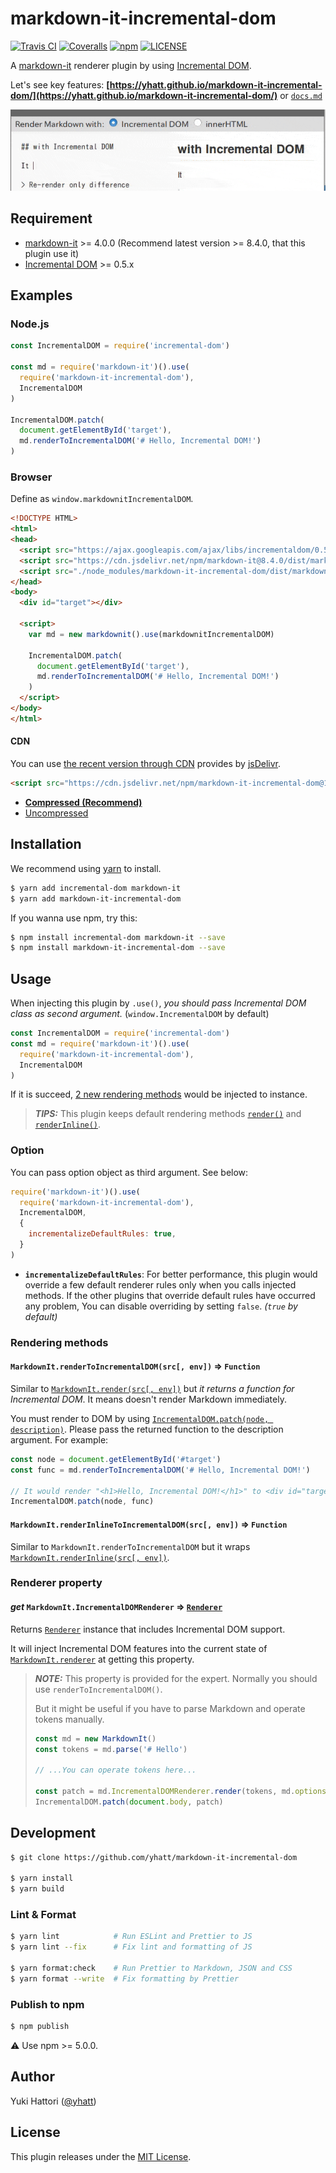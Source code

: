 # markdown-it-incremental-dom

[![Travis CI](https://img.shields.io/travis/yhatt/markdown-it-incremental-dom.svg?style=flat-square)](https://travis-ci.org/yhatt/markdown-it-incremental-dom)
[![Coveralls](https://img.shields.io/coveralls/yhatt/markdown-it-incremental-dom/master.svg?style=flat-square)](https://coveralls.io/github/yhatt/markdown-it-incremental-dom?branch=master)
[![npm](https://img.shields.io/npm/v/markdown-it-incremental-dom.svg?style=flat-square)](https://www.npmjs.com/package/markdown-it-incremental-dom)
[![LICENSE](https://img.shields.io/github/license/yhatt/markdown-it-incremental-dom.svg?style=flat-square)](./LICENSE)

A [markdown-it](https://github.com/markdown-it/markdown-it) renderer plugin by using [Incremental DOM](https://github.com/google/incremental-dom).

Let's see key features: **[https://yhatt.github.io/markdown-it-incremental-dom/](https://yhatt.github.io/markdown-it-incremental-dom/)** or [`docs.md`](docs/docs.md)

[![](./docs/images/repainting-incremental-dom.gif)](https://yhatt.github.io/markdown-it-incremental-dom/)

## Requirement

* [markdown-it](https://github.com/markdown-it/markdown-it) >= 4.0.0 (Recommend latest version >= 8.4.0, that this plugin use it)
* [Incremental DOM](https://github.com/google/incremental-dom) >= 0.5.x

## Examples

### Node.js

```javascript
const IncrementalDOM = require('incremental-dom')

const md = require('markdown-it')().use(
  require('markdown-it-incremental-dom'),
  IncrementalDOM
)

IncrementalDOM.patch(
  document.getElementById('target'),
  md.renderToIncrementalDOM('# Hello, Incremental DOM!')
)
```

### Browser

Define as `window.markdownitIncrementalDOM`.

```html
<!DOCTYPE HTML>
<html>
<head>
  <script src="https://ajax.googleapis.com/ajax/libs/incrementaldom/0.5.1/incremental-dom-min.js"></script>
  <script src="https://cdn.jsdelivr.net/npm/markdown-it@8.4.0/dist/markdown-it.min.js"></script>
  <script src="./node_modules/markdown-it-incremental-dom/dist/markdown-it-incremental-dom.min.js"></script>
</head>
<body>
  <div id="target"></div>

  <script>
    var md = new markdownit().use(markdownitIncrementalDOM)

    IncrementalDOM.patch(
      document.getElementById('target'),
      md.renderToIncrementalDOM('# Hello, Incremental DOM!')
    )
  </script>
</body>
</html>
```

#### CDN

You can use [the recent version through CDN](https://cdn.jsdelivr.net/npm/markdown-it-incremental-dom@1/dist/markdown-it-incremental-dom.min.js) provides by [jsDelivr](https://www.jsdelivr.com/).

```html
<script src="https://cdn.jsdelivr.net/npm/markdown-it-incremental-dom@1/dist/markdown-it-incremental-dom.min.js"></script>
```

* **[Compressed (Recommend)](https://cdn.jsdelivr.net/npm/markdown-it-incremental-dom@1/dist/markdown-it-incremental-dom.min.js)**
* [Uncompressed](https://cdn.jsdelivr.net/npm/markdown-it-incremental-dom@1/dist/markdown-it-incremental-dom.js)

## Installation

We recommend using [yarn](https://yarnpkg.com/) to install.

```bash
$ yarn add incremental-dom markdown-it
$ yarn add markdown-it-incremental-dom
```

If you wanna use npm, try this:

```bash
$ npm install incremental-dom markdown-it --save
$ npm install markdown-it-incremental-dom --save
```

## Usage

When injecting this plugin by `.use()`, _you should pass Incremental DOM class as second argument._ (`window.IncrementalDOM` by default)

```javascript
const IncrementalDOM = require('incremental-dom')
const md = require('markdown-it')().use(
  require('markdown-it-incremental-dom'),
  IncrementalDOM
)
```

If it is succeed, [2 new rendering methods](#rendering-methods) would be injected to instance.

> **_TIPS:_** This plugin keeps default rendering methods [`render()`](https://markdown-it.github.io/markdown-it/#MarkdownIt.render) and [`renderInline()`](https://markdown-it.github.io/markdown-it/#MarkdownIt.renderInline).

### Option

You can pass option object as third argument. See below:

```javascript
require('markdown-it')().use(
  require('markdown-it-incremental-dom'),
  IncrementalDOM,
  {
    incrementalizeDefaultRules: true,
  }
)
```

* **`incrementalizeDefaultRules`**: For better performance, this plugin would override a few default renderer rules only when you calls injected methods. If the other plugins that override default rules have occurred any problem, You can disable overriding by setting `false`. _(`true` by default)_

### Rendering methods

#### `MarkdownIt.renderToIncrementalDOM(src[, env])` => `Function`

Similar to [`MarkdownIt.render(src[, env])`](https://markdown-it.github.io/markdown-it/#MarkdownIt.render) but _it returns a function for Incremental DOM_. It means doesn't render Markdown immediately.

You must render to DOM by using [`IncrementalDOM.patch(node, description)`](http://google.github.io/incremental-dom/#api/patch). Please pass the returned function to the description argument. For example:

```javascript
const node = document.getElementById('#target')
const func = md.renderToIncrementalDOM('# Hello, Incremental DOM!')

// It would render "<h1>Hello, Incremental DOM!</h1>" to <div id="target">
IncrementalDOM.patch(node, func)
```

#### `MarkdownIt.renderInlineToIncrementalDOM(src[, env])` => `Function`

Similar to `MarkdownIt.renderToIncrementalDOM` but it wraps [`MarkdownIt.renderInline(src[, env])`](https://markdown-it.github.io/markdown-it/#MarkdownIt.renderInline).

### Renderer property

#### _get_ `MarkdownIt.IncrementalDOMRenderer` => [`Renderer`](https://markdown-it.github.io/markdown-it/#Renderer)

Returns [`Renderer`](https://markdown-it.github.io/markdown-it/#Renderer) instance that includes Incremental DOM support.

It will inject Incremental DOM features into the current state of [`MarkdownIt.renderer`](https://markdown-it.github.io/markdown-it/#MarkdownIt.prototype.renderer) at getting this property.

> **_NOTE:_** This property is provided for the expert. Normally you should use `renderToIncrementalDOM()`.
>
> But it might be useful if you have to parse Markdown and operate tokens manually.
>
> ```javascript
> const md = new MarkdownIt()
> const tokens = md.parse('# Hello')
>
> // ...You can operate tokens here...
>
> const patch = md.IncrementalDOMRenderer.render(tokens, md.options)
> IncrementalDOM.patch(document.body, patch)
> ```

## Development

```bash
$ git clone https://github.com/yhatt/markdown-it-incremental-dom

$ yarn install
$ yarn build
```

### Lint & Format

```bash
$ yarn lint            # Run ESLint and Prettier to JS
$ yarn lint --fix      # Fix lint and formatting of JS

$ yarn format:check    # Run Prettier to Markdown, JSON and CSS
$ yarn format --write  # Fix formatting by Prettier
```

### Publish to npm

```bash
$ npm publish
```

:warning: Use npm >= 5.0.0.

## Author

Yuki Hattori ([@yhatt](https://github.com/yhatt/))

## License

This plugin releases under the [MIT License](https://github.com/yhatt/markdown-it-incremental-dom/blob/master/LICENSE).
